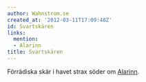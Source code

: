 ```yaml
---
author: Wahnstrom.se
created_at: '2012-03-11T17:09:48Z'
id: Svartskären
links:
  mention:
  - Alarinn
title: Svartskären
---
```


Förrädiska skär i havet strax söder om [Alarinn].

  [Alarinn]: Alarinn